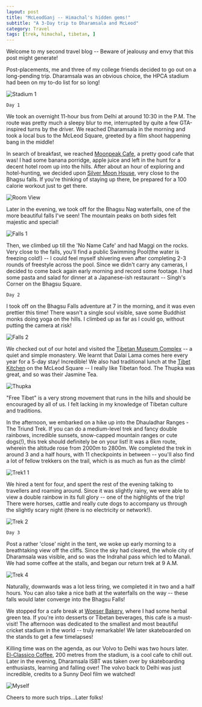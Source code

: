 ```yaml
---
layout: post
title: "McLeodGanj -- Himachal's hidden gems!"
subtitle: "A 3-Day trip to Dharamsala and McLeod"
category: Travel
tags: [trek, himachal, tibetan, ]
---
```


Welcome to my second travel blog -- Beware of jealousy and envy that this post might generate! 

Post-placements, me and three of my college friends decided to go out on a long-pending trip. Dharamsala was an obvious choice, the HPCA stadium had been on my to-do list for so long!   

![Stadium 1]({{site.baseurl}}/images/stadium.jpg)

`Day 1` 

We took an overnight 11-hour bus from Delhi at around 10:30 in the P.M. The route was pretty much a sleepy blur to me, interrupted by quite a few GTA-inspired turns by the driver. We reached Dharamsala in the morning and took a local bus to the McLeod Square, greeted by a film shoot happening bang in the middle! 

In search of breakfast, we reached [Moonpeak Cafe](https://www.tripadvisor.in/Restaurant_Review-g1092107-d1199629-Reviews-Moonpeak_Espresso-McLeod_Ganj_Dharamsala_Himachal_Pradesh.html), a pretty good cafe that was! I had some banana porridge, apple juice and left in the hunt for a decent hotel room up into the hills. After about an hour of exploring and hotel-hunting, we decided upon [Silver Moon House](https://www.tripadvisor.in/Hotel_Review-g1092107-d6902422-Reviews-Silver_Moon_House-McLeod_Ganj_Dharamsala_Himachal_Pradesh.html), very close to the Bhagsu falls. If you're thinking of staying up there, be prepared for a 100 calorie workout just to get there.   

![Room View]({{site.baseurl}}/images/silver_moon.jpg)

Later in the evening, we took off for the Bhagsu Nag waterfalls, one of the more beautiful falls I've seen! The mountain peaks on both sides felt majestic and special! 

![Falls 1]({{site.baseurl}}/images/bhagsu1.jpg)

Then, we climbed up till the 'No Name Cafe' and had Maggi on the rocks. Very close to the falls, you'll find a public Swimming Pool(the water is freezing cold!) -- I could feel myself shivering even after completing 2-3 rounds of freestyle across the pool. Since we didn't carry any cameras, I decided to come back again early morning and record some footage. I had some pasta and salad for dinner at a Japanese-ish restaurant -- Singh's Corner on the Bhagsu Square.

`Day 2`

I took off on the Bhagsu Falls adventure at 7 in the morning, and it was even prettier this time! There wasn't a single soul visible, save some Buddhist monks doing yoga on the hills. I climbed up as far as I could go, without putting the camera at risk!  

![Falls 2]({{site.baseurl}}/images/bhagsu2.jpg)

We checked out of our hotel and visited the [Tibetan Museum Complex](http://www.lonelyplanet.com/india/himachal-pradesh/mcleod-ganj/sights/religious/tsuglagkhang-complex) -- a quiet and simple monastery. We learnt that Dalai Lama comes here every year for a 5-day stay! Incredible! We also had traditional lunch at the [Tibet Kitchen](https://www.tripadvisor.in/Restaurant_Review-g319724-d1440070-Reviews-Tibet_Kitchen-Dharamsala_Himachal_Pradesh.html) on the McLeod Square -- I really like Tibetan food. The Thupka was great, and so was their Jasmine Tea. 

![Thupka]({{site.baseurl}}/images/thupka.jpg)

"Free Tibet" is a very strong movement that runs in the hills and should be encouraged by all of us. I felt lacking in my knowledge of Tibetan culture and traditions.  

In the afternoon, we embarked on a hike up into the Dhauladhar Ranges - The Triund Trek. If you can do a medium-level trek and fancy double rainbows, incredible sunsets, snow-capped mountain ranges or cute dogs(!), this trek should definitely be on your list! It was a 6km route, wherein the altitude rose from 2000m to 2800m. We completed the trek in around 3 and a half hours, with 11 checkpoints in between -- you'll also find a lot of fellow trekkers on the trail, which is as much as fun as the climb! 

![Trek1 1]({{site.baseurl}}/images/trek1.jpg)

We hired a tent for four, and spent the rest of the evening talking to travellers and roaming around. Since it was slightly rainy, we were able to view a double rainbow in its full glory -- one of the highlights of the trip! There were horses, cattle and really cute dogs to accompany us through the slightly scary night (there is no electricity or network!).    

![Trek 2]({{site.baseurl}}/images/trek2.jpg)

`Day 3`

Post a rather 'close' night in the tent, we woke up early morning to a breathtaking view off the cliffs. Since the sky had cleared, the whole city of Dharamsala was visible, and so was the Indrahal pass which led to Manali. We had some coffee at the stalls, and began our return trek at 9 A.M. 

![Trek 4]({{site.baseurl}}/images/trek4.jpg)

Naturally, downwards was a lot less tiring, we completed it in two and a half hours. You can also take a nice bath at the waterfalls on the way -- these falls would later converge into the Bhagsu Falls!

We stopped for a cafe break at [Woeser Bakery](https://www.tripadvisor.in/Restaurant_Review-g1092107-d3930797-Reviews-Woeser_Bakery-McLeod_Ganj_Dharamsala_Himachal_Pradesh.html), where I had some herbal green tea. If you're into desserts or Tibetan beverages, this cafe is a must-visit! The afternoon was dedicated to the smallest and most beautiful cricket stadium in the world -- truly remarkable! We later skateboarded on the stands to get a few timelapses! 

Killing time was on the agenda, as our Volvo to Delhi was two hours later. [El-Classico Coffee](https://www.facebook.com/El-clasico-coffee-shop-1665941983646291/?ref=py_c), 200 metres from the stadium, is a cool cafe to chill out. Later in the evening, Dharamsala ISBT was taken over by skateboarding enthusiasts, learning and falling over! The volvo back to Delhi was just incredible, credits to a Sunny Deol film we watched! 

![Myself]({{site.baseurl}}/images/myself.jpg)

Cheers to more such trips...Later folks!
